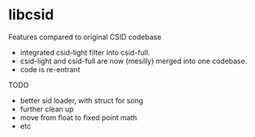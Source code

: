 # libcsid

Features compared to original CSID codebase
- integrated csid-light filter into csid-full.
- csid-light and csid-full are now (mesilly) merged into one codebase.
- code is re-entrant

TODO
- better sid loader, with struct for song
- further clean up
- move from float to fixed point math
- etc
